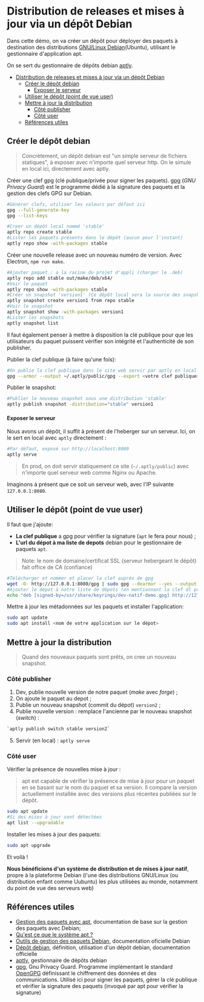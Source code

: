 # Distribution de releases et mises à jour via un dépôt Debian

Dans cette démo, on va créer un dépôt pour déployer des paquets à destination des distributions [GNU/Linux Debian](https://www.debian.org/intro/why_debian.fr.html)(Ubuntu), utilisant le gestionnaire d'application apt.

On se sert du gestionnaire de dépôts debian [aptly](https://www.aptly.info/).


- [Distribution de releases et mises à jour via un dépôt Debian](#distribution-de-releases-et-mises-à-jour-via-un-dépôt-debian)
  - [Créer le dépôt debian](#créer-le-dépôt-debian)
      - [Exposer le serveur](#exposer-le-serveur)
  - [Utiliser le dépôt (point de vue user)](#utiliser-le-dépôt-point-de-vue-user)
  - [Mettre à jour la distribution](#mettre-à-jour-la-distribution)
    - [Côté publisher](#côté-publisher)
    - [Côté user](#côté-user)
  - [Références utiles](#références-utiles)


## Créer le dépôt debian

> Concrètement, un dépôt debian est "un simple serveur de fichiers statiques", à exposer avec n'importe quel serveur http. On le simule en local ici, directement avec aptly.

Créer une clef gpg (clé publique/privée pour signer les paquets). [gpg](https://fr.wikipedia.org/wiki/GNU_Privacy_Guard) (*GNU Privacy Guard*) est le programme dédié à la signature des paquets et la gestion des clefs GPG sur Debian.

~~~bash
#Générer clefs, utiliser les valeurs par défaut ici
gpg --full-generate-key
gpg --list-keys
~~~

~~~bash
#Creer un dépôt local nommé 'stable'
aptly repo create stable
#Lister les paquets présents dans le dépôt (aucun pour l'instant)
aptly repo show -with-packages stable
~~~

Créer une nouvelle release avec un nouveau numéro de version. Avec Electron, `npm run make`.

~~~bash
#Ajouter paquet : a la racine du projet d'appli (charger le .deb)
aptly repo add stable out/make/deb/x64/
#Voir le paquet
aptly repo show -with-packages stable
#Créer un snapshot 'version1' (Ce dépôt local sera la source des snapshots. Versionnement du dépot (commit))
aptly snapshot create version1 from repo stable
#Voir le snapshot
aptly snapshot show -with-packages version1
#Lister les snapshots
aptly snapshot list
~~~

Il faut également penser à mettre à disposition la clé publique pour que les utilisateurs du paquet puissent vérifier son intégrité et l'authenticité de son publisher.

Publier la clef publique (à faire qu'une fois):

~~~bash
#On publie la clef publique dans le site web servir par aptly en local
gpg --armor --output ~/.aptly/public/gpg --export <votre clef publique>
~~~

Publier le snapshot:

~~~bash
#Publier le nouveau snapshot sous une distribution 'stable'
aptly publish snapshot -distribution="stable" version1
~~~


#### Exposer le serveur

Nous avons un dépôt, il suffit à présent de l'heberger sur un serveur. Ici, on le sert en local avec `aptly` directement :

~~~bash
#Par défaut, exposé sur http://localhost:8080
aptly serve
~~~

> En prod, on doit servir statiquement ce site (`~/.aptly/public`) avec n'importe quel serveur web comme Nginx ou Apache.

Imaginons à présent que ce soit un serveur web, avec l'IP suivante `127.0.0.1:8080`.

## Utiliser le dépôt (point de vue user)

Il faut que j'ajoute:

- **La clef publique** a gpg pour vérifier la signature (`apt` le fera pour nous) ;
- **L'url du dépot à ma liste de depots** debian pour le gestionnaire de paquets `apt`. 

> Note: le nom de domaine/certificat SSL (serveur hebergeant le dépôt) fait office de CA (confiance)

~~~bash
#Télécharger et nommer et placer la clef auprès de gpg
wget -O- http://127.0.0.1:8080/gpg | sudo gpg --dearmor --yes --output /usr/share/keyrings/dev-natif-demo.gpg
#Ajouter le dépot à notre liste de dépots (en mentionnant la clef dl précédemment)
echo "deb [signed-by=/usr/share/keyrings/dev-natif-demo.gpg] http://127.0.0.1:8080 stable main" | sudo tee /etc/apt/sources.list.d/private.list
~~~

Mettre à jour les métadonnées sur les paquets et installer l'application:

~~~bash
sudo apt update
sudo apt install <nom de votre application sur le dépot>
~~~

## Mettre à jour la distribution

> Quand des nouveaux paquets sont prêts, on cree un nouveau snapshot.


### Côté publisher

1. Dev, publie nouvelle version de notre paquet (*make* avec *forge*) ;
2. On ajoute le paquet au depot ;
3. Publie un nouveau snapshot (commit du dépot) `version2` ;
4. Publie nouvelle version : remplace l'ancienne par le nouveau snapshot (*switch*) : 

~~~bash
`aptly publish switch stable version2`
~~~
5. Servir (en local) : `aptly serve`

### Côté user

Vérifier la présence de nouvelles mise à jour :

> apt est capable de vérifier la présence de mise à jour pour un paquet en se basant sur le nom du paquet et sa version. Il compare la version actuellement installée avec des versions plus récentes publiées sur le dépôt.

~~~bash
sudo apt update
#Si des mises à jour sont détectées
apt list --upgradable
~~~

Installer les mises à jour des paquets:

~~~bash
sudo apt upgrade
~~~

Et voilà !

**Nous bénéficions d'un système de distribution et de mises à jour natif**, propre à la plateforme Debian (l'une des distributions GNU/Linux (ou distribution enfant comme Uubuntu) les plus utilisées au monde, notamment du point de vue des serveurs web)

## Références utiles

- [Gestion des paquets avec apt](https://debian-facile.org/doc:systeme:apt:apt), documentation de base sur la gestion des paquets avec Debian;
- [Qu'est ce que le système apt ? ](https://www.debian.org/doc/manuals/aptitude/pr01s03.fr.html)
- [Outils de gestion des paquets Debian](https://www.debian.org/doc/manuals/debian-faq/pkgtools.fr.html), documentation oficielle Debian
- [Dépôt debian](https://wiki.debian.org/fr/DebianRepository), définition, utilisation d'un dépôt debian, documentation officielle
- [aptly](https://www.aptly.info/), gestionnaire de dépôts debian
- [gpg](https://gnupg.org/), Gnu Privacy Guard. Programme implémentant le standard [OpenGPG](https://www.ietf.org/rfc/rfc4880.txt) définissant le chiffrement des données et des communications. Utilisé ici pour signer les paquets, gérer la clé publique et vérifier la signature des paquets (invoqué par apt pour vérifier la signature)